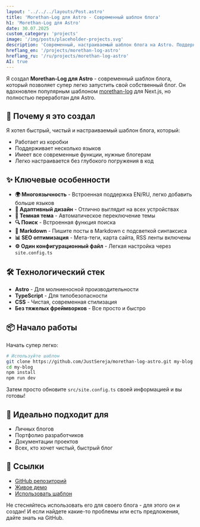 ```yaml
---
layout: '../../../layouts/Post.astro'
title: 'Morethan-Log для Astro - Современный шаблон блога'
h1: 'Morethan-Log для Astro'
date: 30.07.2025
custom_category: 'projects'
image: '/img/posts/placeholder-projects.svg'
description: 'Современный, настраиваемый шаблон блога на Astro. Поддержка i18n, темная тема, полнотекстовый поиск и SEO оптимизация.'
hreflang_en: '/projects/morethan-log-astro'
hreflang_ru: '/ru/projects/morethan-log-astro'
AI: true
---
```


Я создал **Morethan-Log для Astro** - современный шаблон блога, который позволяет супер легко запустить свой собственный блог. Он вдохновлен популярным шаблоном [morethan-log](https://github.com/morethanmin/morethan-log) для Next.js, но полностью переработан для Astro.

## 🚀 Почему я это создал

Я хотел быстрый, чистый и настраиваемый шаблон блога, который:
- Работает из коробки
- Поддерживает несколько языков
- Имеет все современные функции, нужные блогерам
- Легко настраивается без глубокого погружения в код

## ✨ Ключевые особенности

- **🌍 Многоязычность** - Встроенная поддержка EN/RU, легко добавить больше языков
- **📱 Адаптивный дизайн** - Отлично выглядит на всех устройствах
- **🌙 Темная тема** - Автоматическое переключение темы
- **🔍 Поиск** - Встроенная функция поиска
- **📝 Markdown** - Пишите посты в Markdown с подсветкой синтаксиса
- **📊 SEO оптимизация** - Мета-теги, карта сайта, RSS ленты включены
- **⚙️ Один конфигурационный файл** - Легкая настройка через `site.config.ts`

## 🛠️ Технологический стек

- **Astro** - Для молниеносной производительности
- **TypeScript** - Для типобезопасности
- **CSS** - Чистая, современная стилизация
- **Без тяжелых фреймворков** - Все просто и быстро

## 📦 Начало работы

Начать супер легко:

```bash
# Используйте шаблон
git clone https://github.com/JustSereja/morethan-log-astro.git my-blog
cd my-blog
npm install
npm run dev
```

Затем просто обновите `src/site.config.ts` своей информацией и вы готовы!

## 🎯 Идеально подходит для

- Личных блогов
- Портфолио разработчиков
- Документации проектов
- Всех, кто хочет чистый, быстрый блог

## 🔗 Ссылки

- [GitHub репозиторий](https://github.com/JustSereja/morethan-log-astro)
- [Живое демо](https://morethan-log-astro.sereja.com)
- [Использовать шаблон](https://github.com/JustSereja/morethan-log-astro/generate)

Не стесняйтесь использовать его для своего блога - для этого он и создан! И если найдете какие-то проблемы или есть предложения, дайте знать на GitHub. 